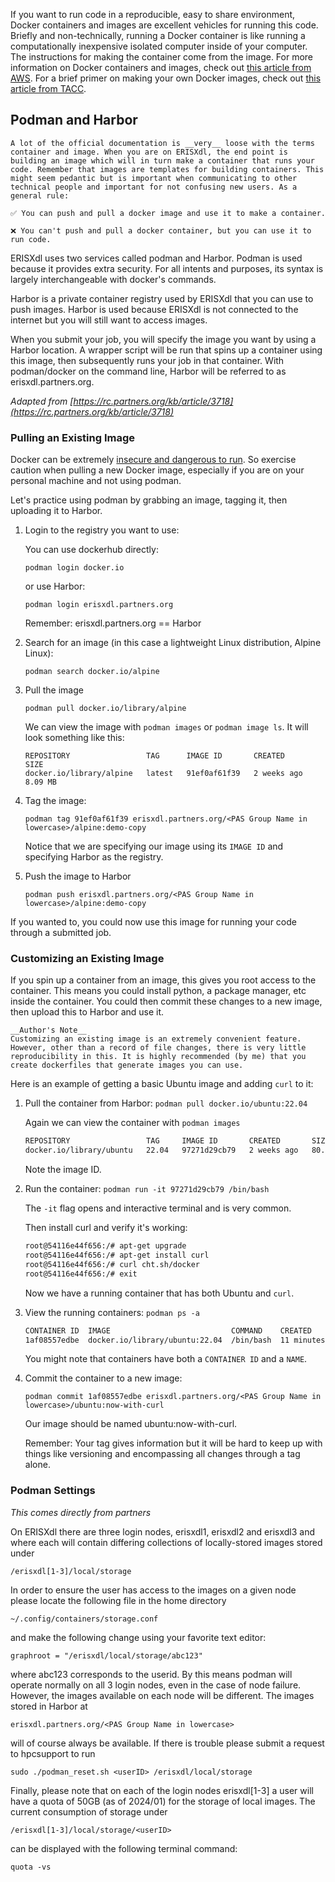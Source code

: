 <!-- # Using Containers -->
If you want to run code in a reproducible, easy to share environment, Docker containers and images are excellent vehicles for running this code. Briefly and non-technically, running a Docker container is like running a computationally inexpensive isolated computer inside of your computer. The instructions for making the container come from the image. For more information on Docker containers and images, check out [this article from AWS](https://aws.amazon.com/compare/the-difference-between-docker-images-and-containers/). For a brief primer on making your own Docker images, check out [this article from TACC](https://containers-at-tacc.readthedocs.io/en/latest/containerize-your-code/overview.html). 


## Podman and Harbor
```{important}
A lot of the official documentation is __very__ loose with the terms container and image. When you are on ERISXdl, the end point is building an image which will in turn make a container that runs your code. Remember that images are templates for building containers. This might seem pedantic but is important when communicating to other technical people and important for not confusing new users. As a general rule:

✅ You can push and pull a docker image and use it to make a container. 

❌ You can't push and pull a docker container, but you can use it to run code.
```

ERISXdl uses two services called podman and Harbor. Podman is used because it provides extra security. For all intents and purposes, its syntax is largely interchangeable with docker's commands.

Harbor is a private container registry used by ERISXdl that you can use to push images. Harbor is used because ERISXdl is not connected to the internet but you will still want to access images.

When you submit your job, you will specify the image you want by using a Harbor location. A wrapper script will be run that spins up a container using this image, then subsequently runs your job in that container. With podman/docker on the command line, Harbor will be referred to as erisxdl.partners.org. 

*Adapted from [https://rc.partners.org/kb/article/3718](https://rc.partners.org/kb/article/3718)*
### Pulling an Existing Image
Docker can be extremely [insecure and dangerous to run](https://docs.docker.com/engine/security/). So exercise caution when pulling a new Docker image, especially if you are on your personal machine and not using podman.

Let's practice using podman by grabbing an image, tagging it, then uploading it to Harbor.

1. Login to the registry you want to use:

    You can use dockerhub directly:

    `podman login docker.io`

    or use Harbor: 

    `podman login erisxdl.partners.org`

    Remember: erisxdl.partners.org == Harbor

2. Search for an image (in this case a lightweight Linux distribution, Alpine Linux):

    `podman search docker.io/alpine`

3. Pull the image

    `podman pull docker.io/library/alpine`

    We can view the image with `podman images` or `podman image ls`. It will look something like this:
    
    ```
    REPOSITORY                 TAG      IMAGE ID       CREATED       SIZE
    docker.io/library/alpine   latest   91ef0af61f39   2 weeks ago   8.09 MB
    ```

4. Tag the image:

    `podman tag 91ef0af61f39 erisxdl.partners.org/<PAS Group Name in lowercase>/alpine:demo-copy`

    Notice that we are specifying our image using its `IMAGE ID` and specifying Harbor as the registry.

5.  Push the image to Harbor

    `podman push erisxdl.partners.org/<PAS Group Name in lowercase>/alpine:demo-copy`

If you wanted to, you could now use this image for running your code through a submitted job.

### Customizing an Existing Image
If you spin up a container from an image, this gives you root access to the container. This means you could install python, a package manager, etc inside the container. You could then commit these changes to a new image, then upload this to Harbor and use it.

```{warning}
__Author's Note__
Customizing an existing image is an extremely convenient feature. However, other than a record of file changes, there is very little reproducibility in this. It is highly recommended (by me) that you create dockerfiles that generate images you can use.
```
Here is an example of getting a basic Ubuntu image and adding `curl` to it:

1. Pull the container from Harbor:
    `podman pull docker.io/ubuntu:22.04`

    Again we can view the container with `podman images`
    ```bash
    REPOSITORY                 TAG     IMAGE ID       CREATED       SIZE
    docker.io/library/ubuntu   22.04   97271d29cb79   2 weeks ago   80.4 MB
    ```

    Note the image ID.
2. Run the container:
    `podman run -it 97271d29cb79 /bin/bash`

    The `-it` flag opens and interactive terminal and is very common.

    Then install curl and verify it's working:
    ```bash
    root@54116e44f656:/# apt-get upgrade
    root@54116e44f656:/# apt-get install curl
    root@54116e44f656:/# curl cht.sh/docker
    root@54116e44f656:/# exit
    ```

    Now we have a running container that has both Ubuntu and `curl`. 
3. View the running containers:
    `podman ps -a`

    ```bash
    CONTAINER ID  IMAGE                           COMMAND    CREATED         STATUS                    PORTS  NAMES
    1af08557edbe  docker.io/library/ubuntu:22.04  /bin/bash  11 minutes ago  Exited (0) 6 seconds ago         eager_blackburn
    ```

    You might note that containers have both a `CONTAINER ID` and a `NAME`.
4. Commit the container to a new image:

    `podman commit 1af08557edbe erisxdl.partners.org/<PAS Group Name in lowercase>/ubuntu:now-with-curl`

    Our image should be named ubuntu:now-with-curl. 

    Remember: Your tag gives information but it will be hard to keep up with things like versioning and encompassing all changes through a tag alone. 

### Podman Settings
*This comes directly from partners*

On ERISXdl there are three login nodes, erisxdl1, erisxdl2 and erisxdl3 and where each will contain differing collections of locally-stored images stored under

`/erisxdl[1-3]/local/storage`

In order to ensure the user has access to the images on a given node please locate the following file in the home directory

`~/.config/containers/storage.conf`

and make the following change using your favorite text editor: 

`graphroot = "/erisxdl/local/storage/abc123"`

where abc123 corresponds to the userid. By this means podman will operate normally on all 3 login nodes, even in the case of node failure. However, the images available on each node will be different. The images stored in Harbor at 

`erisxdl.partners.org/<PAS Group Name in lowercase>`

will of course always be available. If there is trouble please submit a request to hpcsupport to run

`sudo ./podman_reset.sh <userID> /erisxdl/local/storage`

Finally, please note that on each of the login nodes erisxdl[1-3] a user will have a quota of 50GB (as of 2024/01) for the storage of local images. The current consumption of storage under 

`/erisxdl[1-3]/local/storage/<userID>`

can be displayed with the following terminal command:

`quota -vs`
